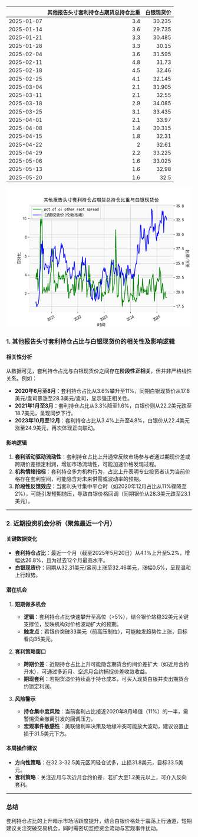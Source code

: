 |            |   其他报告头寸套利持仓占期货总持仓比重 |   白银现货价 |
|:-----------|---------------------------------------:|-------------:|
| 2025-01-07 |                                    3.4 |       30.235 |
| 2025-01-14 |                                    3.6 |       29.735 |
| 2025-01-21 |                                    3.3 |       30.485 |
| 2025-01-28 |                                    3.3 |       30.15  |
| 2025-02-04 |                                    3.6 |       31.595 |
| 2025-02-11 |                                    4.8 |       31.73  |
| 2025-02-18 |                                    4.5 |       32.46  |
| 2025-02-25 |                                    4.1 |       32.145 |
| 2025-03-04 |                                    2.1 |       31.905 |
| 2025-03-11 |                                    2.1 |       32.55  |
| 2025-03-18 |                                    2.9 |       34.085 |
| 2025-03-25 |                                    3.1 |       33.435 |
| 2025-04-01 |                                    2.1 |       33.97  |
| 2025-04-08 |                                    1.4 |       30.315 |
| 2025-04-15 |                                    1.8 |       32.31  |
| 2025-04-22 |                                    2   |       32.61  |
| 2025-04-29 |                                    2.2 |       33.225 |
| 2025-05-06 |                                    1.6 |       33.025 |
| 2025-05-13 |                                    1.6 |       32.98  |
| 2025-05-20 |                                    1.6 |       32.5   |

![图](shibor.png)



### 1. 其他报告头寸套利持仓占比与白银现货价的相关性及影响逻辑

#### 相关性分析  
从数据可见，套利持仓占比与白银现货价之间存在**阶段性正相关**，但并非严格线性关系。例如：  
- **2020年6月至8月**：套利持仓占比从3.6%攀升至11%，同期白银现货价从17.8美元/盎司暴涨至28.3美元/盎司，显示强正相关性。  
- **2021年1月至3月**：套利持仓占比从3.3%降至1.6%，白银价则从22.2美元跌至18.7美元，呈现同步下行。  
- **2023年10月至12月**：套利持仓占比从3.4%上升至4.8%，白银价从22.4美元涨至24.9美元，再次体现正向联动。  

#### 影响逻辑  
1. **套利活动驱动流动性**：套利持仓占比上升通常反映市场参与者通过期现价差或跨期价差锁定利润，增加市场流动性，可能加速价格发现过程。  
2. **机构情绪指标**：套利持仓多为机构行为，占比上升表明专业投资者认为当前价格存在套利空间，可能隐含对未来供需或波动率的预期。  
3. **阶段性反馈效应**：当套利头寸集中平仓时（如2020年12月占比从11%骤降至2%），可能引发短期抛压，导致白银价格回调（同期银价从28.3美元跌至23.1美元）。  

---

### 2. 近期投资机会分析（聚焦最近一个月）

#### 关键数据变化  
- **套利持仓占比**：最近一个月（截至2025年5月20日）从4.1%上升至5.2%，增幅达26.8%，且为过去12个月最高水平。  
- **白银现货价**：同期从32.31美元/盎司上涨至32.46美元，涨幅0.5%，呈现温和上行趋势。  

#### 潜在机会  
1. **短期做多机会**  
   - **逻辑**：套利持仓占比快速攀升至高位（>5%），结合银价站稳32美元关键支撑位，反映机构对价格波动扩大的预期。  
   - **触发点**：若银价突破33美元（前高压制位），可能触发趋势性上涨，目标看向35美元。  

2. **套利策略窗口**  
   - **跨期价差**：近期持仓占比上升可能隐含期货合约间价差扩大（如近月合约升水），可通过多近月、空远月合约捕捉价差收敛收益。  
   - **期现套利**：若期货溢价持续高于持仓成本，可买入现货白银并卖出期货合约锁定利润。  

3. **风险警示**  
   - **持仓集中度风险**：当前套利占比接近2020年8月峰值（11%）的一半，需警惕资金撤离引发的回调压力。  
   - **宏观事件敏感性**：美联储利率决策及地缘冲突可能放大波动，建议设置止损于31.5美元下方。  

#### 本周操作建议  
- **方向性策略**：在32.3-32.5美元区间轻仓试多，止损31.8美元，目标33.5美元。  
- **套利策略**：关注近月与次近月合约价差，若扩大至1.2美元以上，可介入反向套利。  

---

### 总结  
套利持仓占比的上升暗示市场活跃度提升，结合白银价格处于震荡上行通道，短期建议关注突破交易机会，同时需密切监控资金流动与宏观事件扰动。